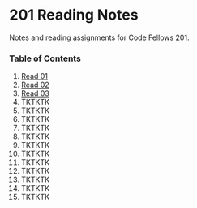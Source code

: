 # 201 Reading Notes
Notes and reading assignments for Code Fellows 201.

### Table of Contents
1. [Read 01](https://dianestephani.github.io/reading-notes/read-01)
1. [Read 02](https://dianestephani.github.io/reading-notes/class-02)
1. [Read 03](https://dianestephani.github.io/reading-notes/class-03)
1. TKTKTK
1. TKTKTK
1. TKTKTK
1. TKTKTK
1. TKTKTK
1. TKTKTK
1. TKTKTK
1. TKTKTK
1. TKTKTK
1. TKTKTK
1. TKTKTK
1. TKTKTK
